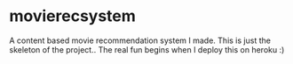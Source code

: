 # movierecsystem
A content based movie recommendation system I made. This is just the skeleton of the project.. The real fun begins when I deploy this on heroku :)
